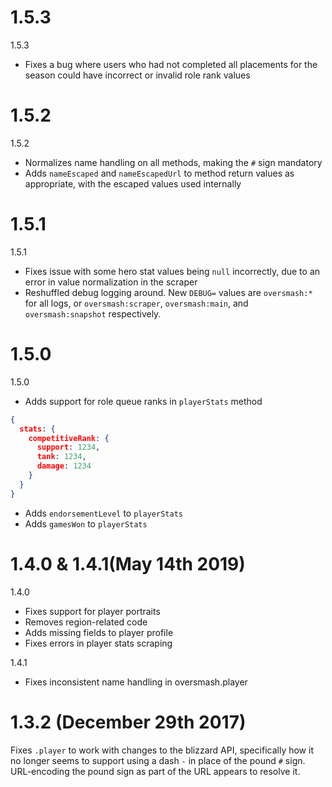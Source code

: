 # 1.5.3

1.5.3

- Fixes a bug where users who had not completed all placements for the season could have incorrect or invalid role rank values

# 1.5.2

1.5.2

- Normalizes name handling on all methods, making the `#` sign mandatory
- Adds `nameEscaped` and `nameEscapedUrl` to method return values as appropriate, with the escaped values used internally

# 1.5.1

1.5.1 

- Fixes issue with some hero stat values being `null` incorrectly, due to an error in value normalization in the scraper
- Reshuffled debug logging around. New `DEBUG=` values are `oversmash:*` for all logs, or `oversmash:scraper`, `oversmash:main`, and `oversmash:snapshot` respectively.

# 1.5.0

1.5.0

- Adds support for role queue ranks in `playerStats` method

```json
{
  stats: {
    competitiveRank: {
      support: 1234,
      tank: 1234,
      damage: 1234
    }
  }
}
```

- Adds `endorsementLevel` to `playerStats`
- Adds `gamesWon` to `playerStats`

# 1.4.0 & 1.4.1(May 14th 2019)

1.4.0

- Fixes support for player portraits
- Removes region-related code
- Adds missing fields to player profile
- Fixes errors in player stats scraping

1.4.1

- Fixes inconsistent name handling in oversmash.player

# 1.3.2 (December 29th 2017)

Fixes `.player` to work with changes to the blizzard API, specifically how it no longer
seems to support using a dash `-` in place of the pound `#` sign. URL-encoding the pound
sign as part of the URL appears to resolve it.
